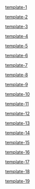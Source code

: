 <a href="https://harishmashetty.github.io/tsbsp/1" target="_blank">template-1</a> 

<a href="https://harishmashetty.github.io/tsbsp/2" target="_blank">template-2</a> 

<a href="https://harishmashetty.github.io/tsbsp/3" target="_blank">template-3</a> 

<a href="https://harishmashetty.github.io/tsbsp/4" target="_blank">template-4</a> 

<a href="https://harishmashetty.github.io/tsbsp/5" target="_blank">template-5</a> 

<a href="https://harishmashetty.github.io/tsbsp/6" target="_blank">template-6</a> 

<a href="https://harishmashetty.github.io/tsbsp/7" target="_blank">template-7</a> 

<a href="https://harishmashetty.github.io/tsbsp/8" target="_blank">template-8</a> 

<a href="https://harishmashetty.github.io/tsbsp/9" target="_blank">template-9</a> 

<a href="https://harishmashetty.github.io/tsbsp/10" target="_blank">template-10</a> 

<a href="https://harishmashetty.github.io/tsbsp/11" target="_blank">template-11</a> 

<a href="https://harishmashetty.github.io/tsbsp/12" target="_blank">template-12</a> 

<a href="https://harishmashetty.github.io/tsbsp/13" target="_blank">template-13</a> 

<a href="https://harishmashetty.github.io/tsbsp/14" target="_blank">template-14</a> 

<a href="https://harishmashetty.github.io/tsbsp/15" target="_blank">template-15</a> 

<a href="https://harishmashetty.github.io/tsbsp/16" target="_blank">template-16</a> 

<a href="https://harishmashetty.github.io/tsbsp/17" target="_blank">template-17</a> 

<a href="https://harishmashetty.github.io/tsbsp/18" target="_blank">template-18</a> 

<a href="https://harishmashetty.github.io/tsbsp/19" target="_blank">template-19</a>